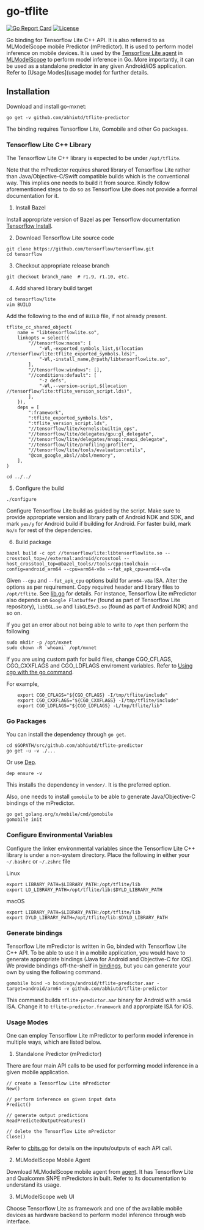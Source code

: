 # go-tflite

[![Go Report Card](https://goreportcard.com/badge/github.com/rai-project/go-mxnet)](https://goreportcard.com/report/github.com/rai-project/go-mxnet)
[![License](https://img.shields.io/badge/License-Apache%202.0-blue.svg)](https://opensource.org/licenses/Apache-2.0)

Go binding for Tensorflow Lite C++ API. It is also referred to as MLModelScope mobile Predictor (mPredictor). It is used to perform model inference on mobile devices. It is used by the [Tensorflow Lite agent](https://github.com/abhiutd/tflite-agent) in [MLModelScope](mlmodelscope.org) to perform model inference in Go. More importantly, it can be used as a standalone predictor in any given Android/iOS application. Refer to [Usage Modes](usage mode) for further details.

## Installation

Download and install go-mxnet:

```
go get -v github.com/abhiutd/tflite-predictor
```

The binding requires Tensorflow Lite, Gomobile and other Go packages.

### Tensorflow Lite C++ Library

The Tensorflow Lite C++ library is expected to be under `/opt/tflite`.

Note that the mPredictor requires shared library of Tensorflow Lite rather than Java/Objective-C/Swift compatible builds which is the conventional way. This implies one needs to build it from source. Kindly follow aforementioned steps to do so as Tensorflow Lite does not provide a formal documentation for it. 

1. Install Bazel

Install appropriate version of Bazel as per Tensorflow documentation [Tensorflow Install](https://www.tensorflow.org/install/source).

2. Download Tensorflow Lite source code

```
git clone https://github.com/tensorflow/tensorflow.git
cd tensorflow
```

3. Checkout appropriate release branch

```
git checkout branch_name  # r1.9, r1.10, etc.
```

4. Add shared library build target

```
cd tensorflow/lite
vim BUILD
```

Add the following to the end of `BUILD` file, if not already present.

```
tflite_cc_shared_object(
    name = "libtensorflowlite.so",
    linkopts = select({
        "//tensorflow:macos": [
            "-Wl,-exported_symbols_list,$(location //tensorflow/lite:tflite_exported_symbols.lds)",
            "-Wl,-install_name,@rpath/libtensorflowlite.so",
        ],
        "//tensorflow:windows": [],
        "//conditions:default": [
            "-z defs",
            "-Wl,--version-script,$(location //tensorflow/lite:tflite_version_script.lds)",
        ],
    }),
    deps = [
        ":framework",
        ":tflite_exported_symbols.lds",
        ":tflite_version_script.lds",
        "//tensorflow/lite/kernels:builtin_ops",
        "//tensorflow/lite/delegates/gpu:gl_delegate",
        "//tensorflow/lite/delegates/nnapi:nnapi_delegate",
        "//tensorflow/lite/profiling:profiler",
        "//tensorflow/lite/tools/evaluation:utils",
        "@com_google_absl//absl/memory",
    ],
)
``` 

```
cd ../../
```

5. Configure the build

```
./configure
```

Configure Tensorflow Lite build as guided by the script. Make sure to provide appropriate version and library path of Android NDK and SDK, and mark `yes/y` for Android build if building for Android. For faster build, mark `No/n` for rest of the dependencies. 

6. Build package

```
bazel build -c opt //tensorflow/lite:libtensorflowlite.so --crosstool_top=//external:android/crosstool --host_crosstool_top=@bazel_tools//tools/cpp:toolchain --config=android_arm64 --cpu=arm64-v8a --fat_apk_cpu=arm64-v8a
```

Given `--cpu` and `--fat_apk_cpu` options build for `arm64-v8a` ISA. Alter the options as per requirement. Copy required header and library files to `/opt/tflite`. See [lib.go](lib.go) for details. For instance, Tensorflow Lite mPredictor also depends on `Google Flatbuffer` (found as part of Tensorflow Lite repository), `libEGL.so` and `libGLESv3.so` (found as part of Android NDK) and so on. 

If you get an error about not being able to write to `/opt` then perform the following

```
sudo mkdir -p /opt/mxnet
sudo chown -R `whoami` /opt/mxnet
```

If you are using custom path for build files, change CGO_CFLAGS, CGO_CXXFLAGS and CGO_LDFLAGS enviroment variables. Refer to [Using cgo with the go command](https://golang.org/cmd/cgo/#hdr-Using_cgo_with_the_go_command).

For example,

```
    export CGO_CFLAGS="${CGO_CFLAGS} -I/tmp/tflite/include"
    export CGO_CXXFLAGS="${CGO_CXXFLAGS} -I/tmp/tflite/include"
    export CGO_LDFLAGS="${CGO_LDFLAGS} -L/tmp/tflite/lib"
```

### Go Packages

You can install the dependency through `go get`.

```
cd $GOPATH/src/github.com/abhiutd/tflite-predictor
go get -u -v ./...
```

Or use [Dep](https://github.com/golang/dep).

```
dep ensure -v
```

This installs the dependency in `vendor/`. It is the preferred option.

Also, one needs to install `gomobile` to be able to generate Java/Objective-C bindings of the mPredictor. 

```
go get golang.org/x/mobile/cmd/gomobile
gomobile init
```

### Configure Environmental Variables

Configure the linker environmental variables since the Tensorflow Lite C++ library is under a non-system directory. Place the following in either your `~/.bashrc` or `~/.zshrc` file

Linux
```
export LIBRARY_PATH=$LIBRARY_PATH:/opt/tflite/lib
export LD_LIBRARY_PATH=/opt/tflite/lib:$DYLD_LIBRARY_PATH

```

macOS
```
export LIBRARY_PATH=$LIBRARY_PATH:/opt/tflite/lib
export DYLD_LIBRARY_PATH=/opt/tflite/lib:$DYLD_LIBRARY_PATH
```

### Generate bindings

Tensorflow Lite mPredictor is written in Go, binded with Tensorflow Lite C++ API. To be able to use it in a mobile application, you would have to generate appropriate bindings (Java for Android and Objective-C for iOS). We provide bindings off-the-shelf in [bindings](bindings), but you can generate your own by using the following command.

```
gomobile bind -o bindings/android/tflite-predictor.aar -target=android/arm64 -v github.com/abhiutd/tflite-predictor
```

This command builds `tflite-predictor.aar` binary for Android with `arm64` ISA. Change it to `tflite-predictor.framework` and approrpiate ISA for iOS.

### Usage Modes

One can employ Tensorflow Lite mPredictor to perform model inference in multiple ways, which are listed below.

1. Standalone Predictor (mPredictor)

There are four main API calls to be used for performing model inference in a given mobile application.

```
// create a Tensorflow Lite mPredictor
New()

// perform inference on given input data
Predict()

// generate output predictions
ReadPredictedOutputFeatures()

// delete the Tensorflow Lite mPredictor
Close()
```

Refer to [cbits.go](cbits.go) for details on the inputs/outputs of each API call.

2.  MLModelScope Mobile Agent

Download MLModelScope mobile agent from [agent](https://github.com/abhiutd/agent-classification-android). It has Tensorflow Lite and Qualcomm SNPE mPredictors in built. Refer to its documentation to understand its usage.

3. MLModelScope web UI

Choose Tensorflow Lite as framework and one of the available mobile devices as hardware backend to perform model inference through web interface.
